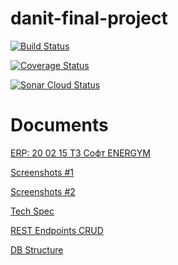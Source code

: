 # danit-final-project

[![Build Status](https://travis-ci.org/Thealoner/danit-final-project.svg?branch=master)](https://travis-ci.org/Thealoner/danit-final-project)

[![Coverage Status](https://coveralls.io/repos/github/Thealoner/danit-final-project/badge.svg?branch=master)](https://coveralls.io/github/Thealoner/danit-final-project?branch=master)

[![Sonar Cloud Status](https://sonarcloud.io/api/project_badges/measure?project=final-project-key&metric=alert_status)](https://sonarcloud.io/dashboard?id=final-project-key)

# Documents
[ERP: 20 02 15 ТЗ Софт ENERGYM](https://docs.google.com/document/d/1bp0XU5N3tti4WMw2SDbrosZv4NEzgH1uIohcoOtV1uA/edit)

[Screenshots #1](https://docs.google.com/document/d/1r-rnoQCHqQex3yCgGdp8ZEaAVZJ8vogBXb4z3CXSCq0/edit)

[Screenshots #2](https://docs.google.com/document/d/10HsNZYI05lVD1n_EEVCtL6iIRZLzV-BiD1kGiP0JwcM/edit)

[Tech Spec](https://docs.google.com/document/d/1NQpMH8Cs5QxGCD-XKSBb6kupb99LucpBOy6jTSt96kI/edit#)


[REST Endpoints CRUD](https://docs.google.com/spreadsheets/d/1W4uVHA4M-hm6gk6EuAv9KGKNYZm3y8ulNHFUZ0n4wNg/edit#gid=0)


[DB Structure](https://app.sqldbm.com/MySQL/Edit/p42191/)
